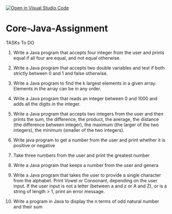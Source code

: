 [![Open in Visual Studio Code](https://classroom.github.com/assets/open-in-vscode-c66648af7eb3fe8bc4f294546bfd86ef473780cde1dea487d3c4ff354943c9ae.svg)](https://classroom.github.com/online_ide?assignment_repo_id=7663070&assignment_repo_type=AssignmentRepo)
# Core-Java-Assignment

TASKs To DO

1) Write a Java program that accepts four integer from the user and prints equal if all four are equal, and not equal otherwise.
2) Write a Java program that accepts two double variables and test if both strictly between 0 and 1 and false otherwise.
3) Write a Java program to find the k largest elements in a given array. Elements in the array can be in any order.

4) Write a Java program that reads an integer between 0 and 1000 and adds all the digits in the integer.
5) Write a Java program that accepts two integers from the user and then prints the sum, the difference, the product, the average, 
	the distance (the difference between integer), the maximum (the larger of the two integers), the minimum (smaller of the two integers).
6) Write java program to get a number from the user and print whether it is positive or negative
7) Take three numbers from the user and print the greatest number
8) Write a Java program that keeps a number from the user and genera
9) Write a Java program that takes the user to provide a single character from the alphabet. Print Vowel or Consonant, depending on the user 
	input. If the user input is not a letter (between a and z or A and Z), or is a string of length > 1, print an error message.
10) Write a program in Java to display the n terms of odd natural number and their sum

